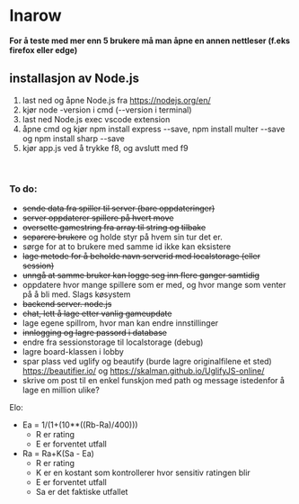 # Inarow

__For å teste med mer enn 5 brukere må man åpne en annen nettleser (f.eks firefox eller edge)__

## installasjon av Node.js
1. last ned og åpne Node.js fra https://nodejs.org/en/
2. kjør node -version i cmd (--version i terminal)
3. last ned Node.js exec vscode extension
4. åpne cmd og kjør npm install express --save, npm install multer --save og npm install sharp --save
4. kjør app.js ved å trykke f8, og avslutt med f9

</br>

### To do:
* ~~sende data fra spiller til server (bare oppdateringer)~~
* ~~server oppdaterer spillere på hvert move~~
* ~~oversette gamestring fra array til string og tilbake~~
* ~~separere brukere~~ og holde styr på hvem sin tur det er.
* sørge for at to brukere med samme id ikke kan eksistere
* ~~lage metode for å beholde navn serverid med localstorage (eller session)~~
* ~~unngå at samme bruker kan logge seg inn flere ganger samtidig~~
* oppdatere hvor mange spillere som er med, og hvor mange som venter på å bli med. Slags køsystem
* ~~backend server. node.js~~
* ~~chat, lett å lage etter vanlig gameupdate~~
* lage egene spillrom, hvor man kan endre innstillinger
* ~~innlogging og lagre passord i database~~
* endre fra sessionstorage til localstorage (debug)
* lagre board-klassen i lobby
* spar plass ved uglify og beautify (burde lagre originalfilene et sted) https://beautifier.io/ og https://skalman.github.io/UglifyJS-online/
* skrive om post til en enkel funskjon med path og message istedenfor å lage en million ulike?


Elo: 
* Ea = 1/(1+(10**((Rb-Ra)/400)))
    * R er rating
    * E er forventet utfall
* Ra = Ra+K(Sa - Ea)
    * R er rating
    * K er en kostant som kontrollerer hvor sensitiv ratingen blir
    * E er forventet utfall
    * Sa er det faktiske utfallet
